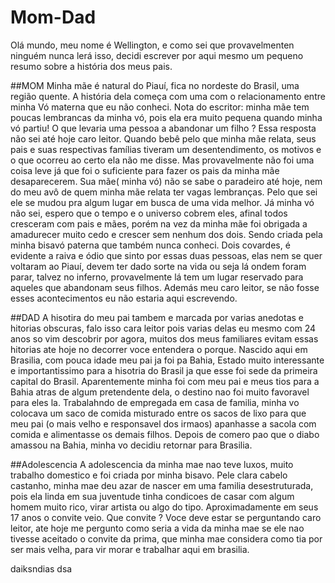 # Mom-Dad

Olá mundo, meu nome é Wellington, e como sei que provavelmenten ninguém nunca lerá isso, decidi escrever por aqui mesmo um pequeno resumo sobre a história dos meus pais.

##MOM
Minha mãe é natural do Piauí, fica no nordeste do Brasil, uma região quente. A história dela começa com uma com o relacionamento entre minha Vó materna que eu não conheci.
Nota do escritor: minha mãe tem poucas lembrancas da minha vó, pois ela era muito pequena quando minha vó partiu! 
O que levaria uma pessoa a abandonar um filho ? Essa resposta não sei até hoje caro leitor. Quando bebê pelo que minha mãe relata, seus pais e suas respectivas famílias tiveram um desentendimento, os motivos e o que ocorreu ao certo ela não me disse. Mas provavelmente não foi uma coisa leve já que foi o suficiente para fazer os pais da minha mãe desaparecerem. Sua mãe( minha vó) não se sabe o paradeiro até hoje, nem do meu avô de quem minha mãe relata ter vagas lembranças. Pelo que sei ele se mudou pra algum lugar em busca de uma vida melhor. Já minha vó não sei, espero que o tempo e o universo cobrem eles, afinal todos cresceram com pais e mães, porém na vez da minha mãe foi obrigada a amadurecer muito cedo e crescer sem nenhum dos dois. Sendo criada pela minha bisavó paterna que também nunca conheci. Dois covardes, é evidente a raiva e ódio que sinto por essas duas pessoas, elas nem se quer voltaram ao Piauí, devem ter dado sorte na vida ou seja lá ondem foram parar, talvez no inferno, provavelmente lá tem um lugar reservado para aqueles que abandonam seus filhos. Además meu caro leitor, se não fosse esses acontecimentos eu não estaria aqui escrevendo. 
 
##DAD
A hisotira do meu pai tambem e marcada por varias anedotas e hitorias obscuras, falo isso cara leitor pois varias delas eu mesmo com 24 anos so vim descobrir por agora, muitos dos meus familiares evitam essas hitorias ate hoje no decorrer voce entendera o porque. Nascido aqui em Brasilia, com pouca idade meu pai ja foi pa Bahia, Estado muito interessante e importantissimo para a hisotria do Brasil ja que esse foi sede da primeira capital do Brasil. Aparentemente minha foi com meu pai e meus tios para a Bahia atras de algum pretendente dela, o destino nao foi muito favoravel para eles la. Trabalahndo de empregada em casa de familia, minha vo colocava um saco de comida misturado entre os sacos de lixo para que meu pai (o mais velho e responsavel dos irmaos) apanhasse a sacola com comida e alimentasse os demais filhos. Depois de comero pao que o diabo amassou na Bahia, minha vo decidiu retornar para Brasilia.

##Adolescencia
A adolescencia da minha mae nao teve luxos, muito trabalho domestico e foi criada por minha bisavo. Pele clara cabelo castanho, minha mae deu azar de nascer em uma familia desestruturada, pois ela linda em sua juventude tinha condicoes de casar com algum homem muito rico, virar artista ou algo do tipo. Aproximadamente em seus 17 anos o convite veio. Que convite ? Voce deve estar se perguntando caro leitor, ate hoje me pergunto como seria a vida da minha mae se ele nao tivesse aceitado o convite da prima, que minha mae considera como tia por ser mais velha, para vir morar e trabalhar aqui em brasilia.  
 
daiksndias
dsa


